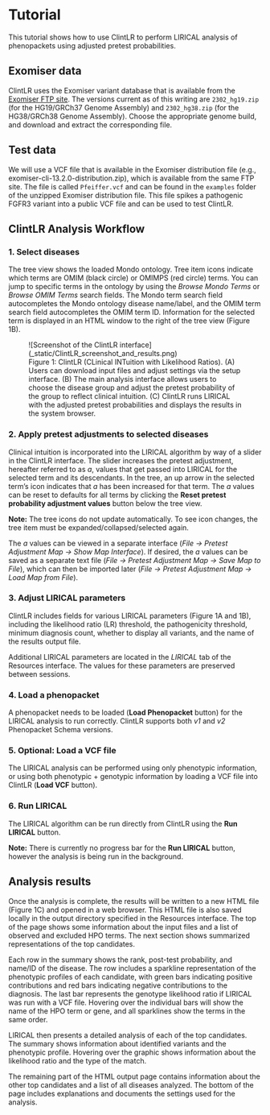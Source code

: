 
# Tutorial

This tutorial shows how to use ClintLR to perform LIRICAL analysis of phenopackets using adjusted pretest probabilities.



## Exomiser data

ClintLR uses the Exomiser variant database that is available
from the [Exomiser FTP site](http://data.monarchinitiative.org/exomiser/latest/index.html). The versions current as of
this writing are  ```2302_hg19.zip``` (for the HG19/GRCh37 Genome Assembly) and  ```2302_hg38.zip``` (for the HG38/GRCh38 Genome Assembly).
Choose the appropriate genome build, and download and extract the corresponding file.


## Test data

We will use a VCF file that is available in the Exomiser distribution file (e.g., exomiser-cli-13.2.0-distribution.zip),
which is available from the same FTP site.  The file is called ```Pfeiffer.vcf```
and can be found in the ```examples``` folder of the unzipped Exomiser distribution file. This file spikes a pathogenic FGFR3
variant into a public VCF file and can be used to test ClintLR.



## ClintLR Analysis Workflow

### 1. Select diseases

The tree view shows the loaded Mondo ontology. Tree item icons indicate which terms are OMIM (black circle) or 
OMIMPS (red circle) terms.
You can jump to specific terms in the ontology by using the *Browse Mondo Terms* or *Browse OMIM Terms* search fields.
The Mondo term search field autocompletes the Mondo ontology disease name/label, and the OMIM term search field autocompletes 
the OMIM term ID.
Information for the selected term is displayed in an HTML window to the right of the tree view (Figure 1B).

<figure markdown>
  ![Screenshot of the ClintLR interface](_static/ClintLR_screenshot_and_results.png)
  <figcaption>Figure 1:
ClintLR (CLinical INTuition with Likelihood Ratios).
(A) Users can download input files and adjust settings via the setup interface.
(B) The main analysis interface allows users to choose the disease group and adjust the pretest probability of the group to
reflect clinical intuition.
(C) ClintLR runs LIRICAL with the adjusted pretest probabilities and displays the results in the system browser.</figcaption>
</figure>


### 2. Apply pretest adjustments to selected diseases

Clinical intuition is incorporated into the LIRICAL algorithm by way of a slider in the ClintLR interface.
The slider increases the pretest adjustment, hereafter referred to as *a*, values that get passed into LIRICAL for 
the selected term and its descendants.
In the tree, an up arrow in the selected term’s icon indicates that *a* has been increased for that term.
The *a* values can be reset to defaults for all terms by clicking the **Reset pretest probability adjustment values** 
button below the tree view.

**Note:** The tree icons do not update automatically. To see icon changes, the tree item must be expanded/collapsed/selected again.

The *a* values can be viewed in a separate interface (*File -> Pretest Adjustment Map -> Show Map Interface*).
If desired, the *a* values can be saved as a separate text file (*File -> Pretest Adjustment Map -> Save Map to File*), 
which can then be imported later (*File -> Pretest Adjustment Map -> Load Map from File*).

### 3. Adjust LIRICAL parameters

ClintLR includes fields for various LIRICAL parameters (Figure 1A and 1B), including the likelihood ratio (LR) threshold,
the pathogenicity threshold, minimum diagnosis count, whether to display all variants, and the name of the results
output file.

Additional LIRICAL parameters are located in the *LIRICAL* tab of the Resources interface. The values for these parameters
are preserved between sessions.

### 4. Load a phenopacket

A phenopacket needs to be loaded (**Load Phenopacket** button) for the LIRICAL analysis to run correctly. ClintLR
supports both *v1* and *v2* Phenopacket Schema versions.

### 5. **Optional:** Load a VCF file

The LIRICAL analysis can be performed using only phenotypic information, or using both phenotypic + genotypic information
by loading a VCF file into ClintLR (**Load VCF** button).

### 6. Run LIRICAL

The LIRICAL algorithm can be run directly from ClintLR using the **Run LIRICAL** button. 

**Note:** There is currently no progress bar for the **Run LIRICAL** button, however the analysis is being run 
in the background.

## Analysis results

Once the analysis is complete, the results will be written to a new HTML file (Figure 1C) and opened in a web browser. 
This HTML file is also saved locally in the output directory specified in the Resources interface.
The top of the page shows some information about the input files and a list of observed
and excluded HPO terms. The next section shows summarized representations of the top candidates.

Each row in the summary shows the rank, post-test probability, and name/ID of the disease. The row includes a sparkline
representation of the phenotypic profiles of each candidate, with green bars indicating positive contributions and red bars
indicating negative contributions to the diagnosis. The last bar represents the genotype likelihood ratio if LIRICAL was run with
a VCF file. Hovering over the individual bars will show the name of the HPO term or gene, and all sparklines show the terms
in the same order.

LIRICAL then presents a detailed analysis of each of the top candidates. The summary shows information about identified
variants and the phenotypic profile. Hovering over the graphic shows information about the likelihood ratio and the type of the
match.

The remaining part of the HTML output page contains information about the other top candidates and a list of all
diseases analyzed. The bottom of the page includes explanations and documents the settings used for the analysis.
